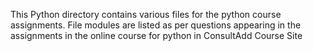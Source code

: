 This Python directory contains various files for the python course assignments. 
File modules are listed as per questions appearing in the assignments in the online course for python in ConsultAdd Course Site
